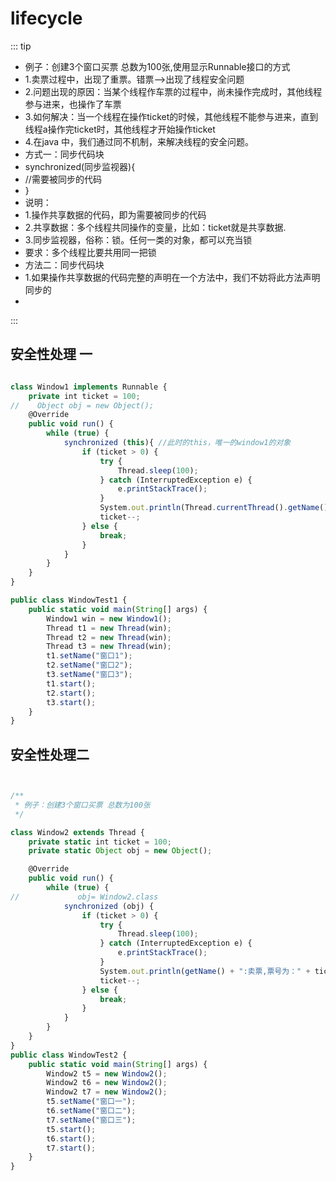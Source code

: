 # lifecycle

::: tip

 * 例子：创建3个窗口买票 总数为100张,使用显示Runnable接口的方式
 * 1.卖票过程中，出现了重票。错票-->出现了线程安全问题
 * 2.问题出现的原因：当某个线程作车票的过程中，尚未操作完成时，其他线程参与进来，也操作了车票
 * 3.如何解决：当一个线程在操作ticket的时候，其他线程不能参与进来，直到线程a操作完ticket时，其他线程才开始操作ticket
 * 4.在java 中，我们通过同不机制，来解决线程的安全问题。
 * 方式一：同步代码块
 * synchronized(同步监视器){
 * //需要被同步的代码
 * }
 * 说明：
 * 1.操作共享数据的代码，即为需要被同步的代码
 * 2.共享数据：多个线程共同操作的变量，比如：ticket就是共享数据.
 * 3.同步监视器，俗称：锁。任何一类的对象，都可以充当锁
 * 要求：多个线程比要共用同一把锁
 * 方法二：同步代码块
 * 1.如果操作共享数据的代码完整的声明在一个方法中，我们不妨将此方法声明同步的
 * 
:::
## 安全性处理 一 
```js 

class Window1 implements Runnable {
    private int ticket = 100;
//    Object obj = new Object();
    @Override
    public void run() {
        while (true) {
            synchronized (this){ //此时的this，唯一的window1的对象
                if (ticket > 0) {
                    try {
                        Thread.sleep(100);
                    } catch (InterruptedException e) {
                        e.printStackTrace();
                    }
                    System.out.println(Thread.currentThread().getName() + "：卖票，票号为:" + ticket);
                    ticket--;
                } else {
                    break;
                }
            }
        }
    }
}

public class WindowTest1 {
    public static void main(String[] args) {
        Window1 win = new Window1();
        Thread t1 = new Thread(win);
        Thread t2 = new Thread(win);
        Thread t3 = new Thread(win);
        t1.setName("窗口1");
        t2.setName("窗口2");
        t3.setName("窗口3");
        t1.start();
        t2.start();
        t3.start();
    }
}

```

## 安全性处理二
```js


/**
 * 例子：创建3个窗口买票 总数为100张
 */

class Window2 extends Thread {
    private static int ticket = 100;
    private static Object obj = new Object();

    @Override
    public void run() {
        while (true) {
//             obj= Window2.class
            synchronized (obj) {
                if (ticket > 0) {
                    try {
                        Thread.sleep(100);
                    } catch (InterruptedException e) {
                        e.printStackTrace();
                    }
                    System.out.println(getName() + ":卖票,票号为：" + ticket);
                    ticket--;
                } else {
                    break;
                }
            }
        }
    }
}
public class WindowTest2 {
    public static void main(String[] args) {
        Window2 t5 = new Window2();
        Window2 t6 = new Window2();
        Window2 t7 = new Window2();
        t5.setName("窗口一");
        t6.setName("窗口二");
        t7.setName("窗口三");
        t5.start();
        t6.start();
        t7.start();
    }
}
``` 